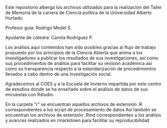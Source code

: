 Este repositorio alberga los archivos utilizados para la realización del Taller de Memoria de la carrera de Ciencia política de la Universidad Alberto Hurtado.

Profesor guía: Rodrigo Medel S.

Ayudante de cátedra: Camila Rodríguez P.

Los análisis aquí contenidos han sido posibles gracias al flujo de trabajo propuesto por los principios de la Ciencia Abierta que anima a los investigadores a publicar los resultados de sus investigaciones, así como sus procedimientos de análisis para facilitar su revisión académica así como su transparencia respecto a la estandarización de procedimientos llevados a cabo dentro de una investigación social.

Agradecemos al COES y a la Escuela de Invierno impartida por este centro de estudios donde se ha enseñado sobre el análisis de datos de sus encuestas con Rstudio.

En la carpeta "r" se encuentran aquellos archivos de extensión .R correspondientes a los script de procesamiento de datos
Así también se encuentran los archivos de extensión .Rmd correspondientes a los análisis y avances realizados en rmarkdown para facilitar su reproducibilidad
